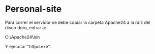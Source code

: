 # Personal-site

Para correr el servidor se debe copiar la carpeta Apache24 a la raíz del disco duro, entrar a:

C:\Apache24\bin

Y ejecutar "httpd.exe".